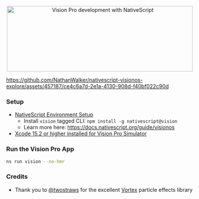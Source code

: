 <p align="center">
<img src="https://github.com/NathanWalker/nativescript-visionos-explore/assets/457187/e12f61e1-490e-4e23-ac9e-a340278dba07" width="500" height="176" alt="Vision Pro development with NativeScript" />
</p>

https://github.com/NathanWalker/nativescript-visionos-explore/assets/457187/ce4c6a7d-2e1a-4130-908d-f40bf022c90d

### Setup

- [NativeScript Environment Setup](https://docs.nativescript.org/setup/macos#setting-up-macos-for-ios)
  - Install `vision` tagged CLI: `npm install -g nativescript@vision`
  - Learn more here: https://docs.nativescript.org/guide/visionos
- [Xcode 15.2 or higher installed for Vision Pro Simulator](https://developer.apple.com/download/applications/)

### Run the Vision Pro App

```bash
ns run vision --no-hmr
```

### Credits

- Thank you to [@twostraws](https://x.com/twostraws) for the excellent [Vortex](https://github.com/twostraws/vortex) particle effects library 
